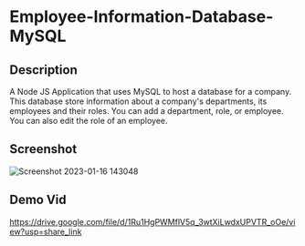 # Employee-Information-Database-MySQL

## Description

A Node JS Application that uses MySQL to host a database for a company. This database store information about a company's departments, its employees and their roles. You can add a department, role, or employee. You can also edit the role of an employee.

## Screenshot

![Screenshot 2023-01-16 143048](https://user-images.githubusercontent.com/112663656/212753808-78cdcc55-5e8e-4974-aa51-7805cb46908f.png)

## Demo Vid

https://drive.google.com/file/d/1Ru1HgPWMflV5q_3wtXiLwdxUPVTR_oOe/view?usp=share_link
